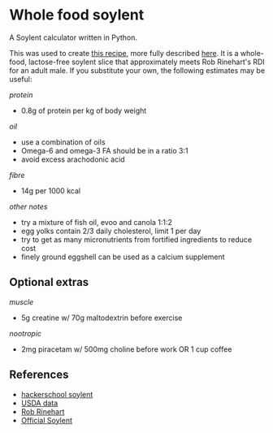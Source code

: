 # Whole food soylent

A Soylent calculator written in Python.

This was used to create [this recipe][1], more fully described [here][2].
It is a whole-food, lactose-free soylent slice that approximately meets Rob Rinehart's RDI for an adult male.
If you substitute your own, the following estimates may be useful:

*protein*
 - 0.8g of protein per kg of body weight

*oil*
 - use a combination of oils
 - Omega-6 and omega-3 FA should be in a ratio 3:1
 - avoid excess arachodonic acid

*fibre*
 - 14g per 1000 kcal

*other notes*
 - try a mixture of fish oil, evoo and canola 1:1:2
 - egg yolks contain 2/3 daily cholesterol, limit 1 per day
 - try to get as many micronutrients from fortified ingredients to reduce cost
 - finely ground eggshell can be used as a calcium supplement

## Optional extras

*muscle*
 - 5g creatine w/ 70g maltodextrin before exercise

*nootropic*
 - 2mg piracetam w/ 500mg choline before work OR 1 cup coffee

## References
 - [hackerschool soylent][3]
 - [USDA data][5]
 - [Rob Rinehart][6]
 - [Official Soylent][4]

[1]: https://diy.soylent.com/recipes/whole-food-soylent-muffin
[2]: https://bto.io/index.php?page=projects&article=whole-food_soylent
[3]: https://github.com/zda/soylent
[4]: https://soylent.me
[5]: https://ndb.nal.usda.gov/ndb/search/list
[6]: https://github.com/engibeer
